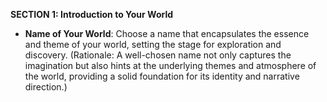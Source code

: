 **SECTION 1: Introduction to Your World**
- **Name of Your World**: Choose a name that encapsulates the essence and theme of your world, setting the stage for exploration and discovery. (Rationale: A well-chosen name not only captures the imagination but also hints at the underlying themes and atmosphere of the world, providing a solid foundation for its identity and narrative direction.)